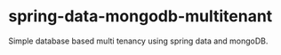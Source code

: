 # spring-data-mongodb-multitenant
Simple database based multi tenancy using spring data and mongoDB.

